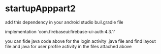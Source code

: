 # startupApppart2
add this dependency in your android studio buil.gradle file
 
 implementation 'com.firebaseui:firebase-ui-auth:4.3.1'
  
  you can fide java code above for the login activity .java file
  and find layout file  and java for user profile activity in the files attached above 
   
